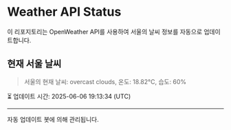 
# Weather API Status

이 리포지토리는 OpenWeather API를 사용하여 서울의 날씨 정보를 자동으로 업데이트합니다.

## 현재 서울 날씨
> 서울의 현재 날씨: overcast clouds, 온도: 18.82°C, 습도: 60%

⏳ 업데이트 시간: 2025-06-06 19:13:34 (UTC)

---
자동 업데이트 봇에 의해 관리됩니다.
